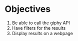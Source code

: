 # Objectives
1. Be able to call the giphy API
2. Have filters for the results
3. Display results on a webpage

